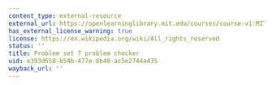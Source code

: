 ```yaml
---
content_type: external-resource
external_url: https://openlearninglibrary.mit.edu/courses/course-v1:MITx+18.05r_10+2022_Summer/courseware/week8/ps7/2?activate_block_id=block-v1%3AMITx%2B18.05r_10%2B2022_Summer%2Btype%40vertical%2Bblock%40ps7-checkvertical
has_external_license_warning: true
license: https://en.wikipedia.org/wiki/All_rights_reserved
status: ''
title: Problem set 7 problem checker
uid: e393d658-b54b-477e-8b40-ac5e2744a435
wayback_url: ''
---
```

